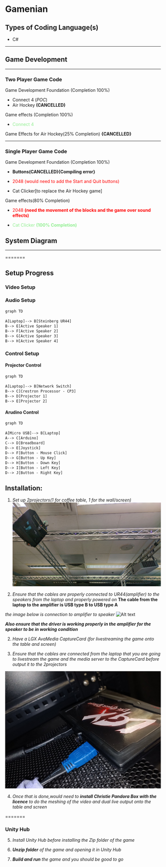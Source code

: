 # Gamenian

## Types of Coding Language(s)

- C# 

---

## Game Development

---

### Two Player Game Code

Game Development Foundation (Completion 100%)
- Connect 4 (*POC*)
- Air Hockey **(CANCELLED)**

Game effects (Completion 100%)
- <span style="color:lightgreen">Connect 4</span>

Game Effects for Air Hockey(25% Completion) **{CANCELLED}**

---

### Single Player Game Code

Game Development Foundation (Completion 100%)

- **Buttons(CANCELLED){Compiling error}**

- <span style="color:red">2048 (would need to add the Start and Quit buttons)</span>

- Cat Clicker[to replace the Air Hockey game]

Game effects(80% Completion)

- <span style="color:red">2048 **(need the movement of the blocks and the game over sound effects)**</span>

- <span style="color:lightgreen">Cat Clicker **(100% Completion)**</span>


## System Diagram

---
=======


## Setup Progress
### Video Setup
### Audio Setup
```mermaid
graph TD

A[Laptop]--> B[Steinberg UR44]
B--> E[Active Speaker 1]
B--> F[Active Speaker 2]
B--> G[Active Speaker 3]
B--> H[Active Speaker 4]

```
### Control Setup
#### Projector Control
```mermaid
graph TD

A[Laptop]--> B[Network Switch]
B--> C[Crestron Processor - CP3]
B--> D[Projector 1]
B--> E[Projector 2]

```
#### Arudino Control
```mermaid
graph TD

A[Micro USB]--> B[Laptop]
A--> C[Arduino]
C--> D[Breadboard]
D--> E[Joystick]
D--> F[Button - Mouse Click]
D--> G[Button - Up Key]
D--> H[Button - Down Key]
D--> I[Button - Left Key]
D--> J[Button - Right Key]

```

## Installation:

1) *Set up 2projectors(1 for coffee table, 1 for the wall/screen)*
![Alt text](images314Github/-6339063505319213120_121.jpg)

2) *Ensure that the cables are properly connected to UR44(amplifier) to the speakers from the laptop and properly powered on*
**The cable from the laptop to the amplifier is USB type B to USB type A**

*the image below is connection to amplifier to speaker*
![Alt text](images314Github/IMG20230606143016.jpg)

***Also ensure that the driver is working properly in the amplifier for the speaker to be in working condition***

2) *Have a LGX AvaMedia CaptureCard (for livestreaming the game onto the table and screen)*

3) *Ensure that the cables are connected from the laptop that you are going to livestream the game and the media server to the CaptureCard before output it to the 2projectors*

![Alt text](images314Github/IMG20230606143107.jpg)

4) *Once that is done,would need to **install Christie Pandora Box with the licence** to do the meshing of the video and dual live output onto the table and screen*

=======
### **Unity Hub**


5) *Install Unity Hub before installing the Zip folder of the game*

6) ***Unzip folder** of the game and opening it in Unity Hub*

7) ***Build and run** the game and you should be good to go*